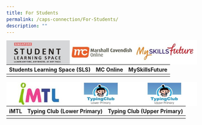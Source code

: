 ```yaml
---
title: For Students
permalink: /caps-connection/For-Students/
description: ""
---
```

<a href="https://vle.learning.moe.edu.sg/login"><img src="/images/SLS.jpeg" 
     style="width:33%;float:left"></a>
		 
<a href="http://%20%20%20https//www.mconline.sg/LEAD/login/lms_login.aspx"><img src="/images/MC%20Online.jpeg" 
     style="width:33%;float:left"></a>
		 
<a href="https://www.myskillsfuture.sg/content/student/en/primary/about/myskillsfuture-for-students.html"><img src="/images/My%20SkillsFuture.jpeg" 
     style="width:33%;float:left"></a>
		 
| **Students Learning Space (SLS)** |**MC Online**|**MySkillsFuture** |
| -------- | -------- | -------- |
|||

<a href="https://imtl.moe.edu.sg/cos/o.x?c=/ca7_imtl/user&func=login"><img src="/images/iMTL.jpeg" 
     style="width:33%;float:left"></a>
		 
<a href="https://caps1771.typingclub.com/"><img src="/images/Typing%20Club%20(Lower_Upper%20Pri).jpeg" 
     style="width:33%;float:left"></a>
		 
<a href="https://caps1771.typingclub.com/"><img src="/images/upper.jpeg" 
     style="width:33%;float:left"></a>
		 
| **iMTL** |**Typing Club (Lower Primary)**|**Typing Club (Upper Primary)** |
| -------- | -------- | -------- |
|||